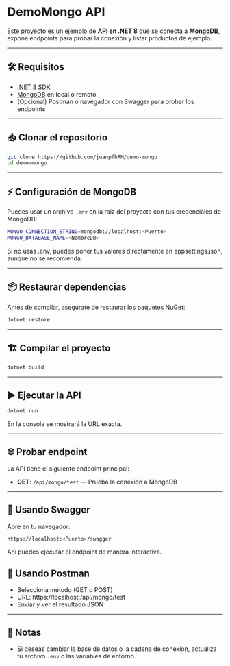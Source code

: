 # DemoMongo API

Este proyecto es un ejemplo de **API en .NET 8** que se conecta a **MongoDB**, expone endpoints para probar la conexión y listar productos de ejemplo.

---

## 🛠️ Requisitos

- [.NET 8 SDK](https://dotnet.microsoft.com/download/dotnet/8.0)
- [MongoDB](https://www.mongodb.com/try/download/community) en local o remoto
- (Opcional) Postman o navegador con Swagger para probar los endpoints

---

## 📥 Clonar el repositorio

```bash
git clone https://github.com/juanpfhRM/demo-mongo
cd demo-mongo
```
---

## ⚡ Configuración de MongoDB
Puedes usar un archivo `.env` en la raíz del proyecto con tus credenciales de MongoDB:
```bash
MONGO_CONNECTION_STRING=mongodb://localhost:<Puerto>
MONGO_DATABASE_NAME=<NombreDB>
```
Si no usas .env, puedes poner tus valores directamente en appsettings.json, aunque no se recomienda.

---

## 📦 Restaurar dependencias
Antes de compilar, asegúrate de restaurar los paquetes NuGet:
```bash
dotnet restore
```

---

## 🏗️ Compilar el proyecto
```bash
dotnet build
```

---

## ▶️ Ejecutar la API
```bash
dotnet run
```
En la consola se mostrará la URL exacta.

---

## 🌐 Probar endpoint
La API tiene el siguiente endpoint principal:
- **GET**: `/api/mongo/test` — Prueba la conexión a MongoDB

---

## 🔹 Usando Swagger
Abre en tu navegador:
```bash
https://localhost:<Puerto>/swagger
```
Ahí puedes ejecutar el endpoint de manera interactiva.

## 🔹 Usando Postman
- Selecciona método (GET o POST)
- URL: https://localhost:<Puerto>/api/mongo/test
- Enviar y ver el resultado JSON

---

## 📄 Notas
- Si deseas cambiar la base de datos o la cadena de conexión, actualiza tu archivo `.env` o las variables de entorno.